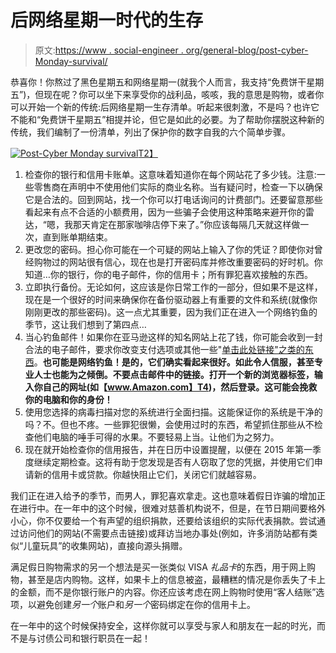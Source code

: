 # 后网络星期一时代的生存

> 原文:[https://www . social-engineer . org/general-blog/post-cyber-Monday-survival/](https://www.social-engineer.org/general-blog/post-cyber-monday-survival/)

恭喜你！你熬过了黑色星期五和网络星期一(就我个人而言，我支持“免费饼干星期五”)，但现在呢？你可以坐下来享受你的战利品，咳咳，我的意思是购物，或者你可以开始一个新的传统:后网络星期一生存清单。听起来很刺激，不是吗？也许它不能和“免费饼干星期五”相提并论，但它是如此的必要。为了帮助你摆脱这种新的传统，我们编制了一份清单，列出了保护你的数字自我的六个简单步骤。

[![Post-Cyber Monday survival](../Images/66b5f73340c5c584fefe0f2b0b4f81cf.png)T2】](https://www.social-engineer.org/how-tos/post-cyber-monday-survival/attachment/holiday_scams-100532824-carousel-idge/)

1.  检查你的银行和信用卡账单。这意味着知道你在每个网站花了多少钱。注意:一些零售商在声明中不使用他们实际的商业名称。当有疑问时，检查一下以确保它是合法的。回到网站，找一个你可以打电话询问的计费部门。还要留意那些看起来有点不合适的小额费用，因为一些骗子会使用这种策略来避开你的雷达，“嗯，我那天肯定在那家咖啡店停下来了。”你应该每隔几天就这样做一次，直到账单期结束。
2.  更改您的密码。担心你可能在一个可疑的网站上输入了你的凭证？即使你对曾经购物过的网站很有信心，现在也是打开密码库并修改重要密码的好时机。你知道…你的银行，你的电子邮件，你的信用卡；所有罪犯喜欢接触的东西。
3.  立即执行备份。无论如何，这应该是你日常工作的一部分，但如果不是这样，现在是一个很好的时间来确保你在备份驱动器上有重要的文件和系统(就像你刚刚更改的那些密码)。这一点尤其重要，因为我们正在进入一个网络钓鱼的季节，这让我们想到了第四点…
4.  当心钓鱼邮件！如果你在亚马逊这样的知名网站上花了钱，你可能会收到一封合法的电子邮件，要求你改变支付选项或其他一些"[单击此处链接"之类的东西](https://www.consumeraffairs.com/news/two-new-phishing-scams-have-one-thing-in-common-120418.html)。**也可能是网络钓鱼！是的，它们确实看起来很好。如此令人信服，甚至专业人士也能为之倾倒。不要点击邮件中的链接。打开一个新的浏览器标签，输入你自己的网址(如【www.Amazon.com】T4)，然后登录。这可能会挽救你的电脑和你的身份！**
5.  使用您选择的病毒扫描对您的系统进行全面扫描。这能保证你的系统是干净的吗？不。但也不疼。一些罪犯很懒，会使用过时的东西，希望抓住那些从不检查他们电脑的唾手可得的水果。不要轻易上当。让他们为之努力。
6.  现在就开始检查你的信用报告，并在日历中设置提醒，以便在 2015 年第一季度继续定期检查。这将有助于您发现是否有人窃取了您的凭据，并使用它们申请新的信用卡或贷款。你越快阻止它们，关闭它们就越容易。

我们正在进入给予的季节，而男人，罪犯喜欢拿走。这也意味着假日诈骗的增加正在进行中。在一年中的这个时候，很难对慈善机构说不，但是，在节日期间要格外小心，你不仅要给一个有声望的组织捐款，还要给该组织的实际代表捐款。尝试通过访问他们的网站(不需要点击链接)或拜访当地办事处(例如，许多消防站都有类似“儿童玩具”的收集网站)，直接向源头捐赠。

满足假日购物需求的另一个想法是买一张类似 VISA *礼品卡*的东西，用于网上购物，甚至是店内购物。这样，如果卡上的信息被盗，最糟糕的情况是你丢失了卡上的金额，而不是你银行账户的内容。你还应该考虑在网上购物时使用“客人结账”选项，以避免创建*另一个*账户和*另一个*密码绑定在你的信用卡上。

在一年中的这个时候保持安全，这样你就可以享受与家人和朋友在一起的时光，而不是与讨债公司和银行职员在一起！